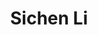 ---
layout: home
home_text: This is Sichen Li's Personal Hub. <br /> Nice to meet you!
title: Sichen Li
---